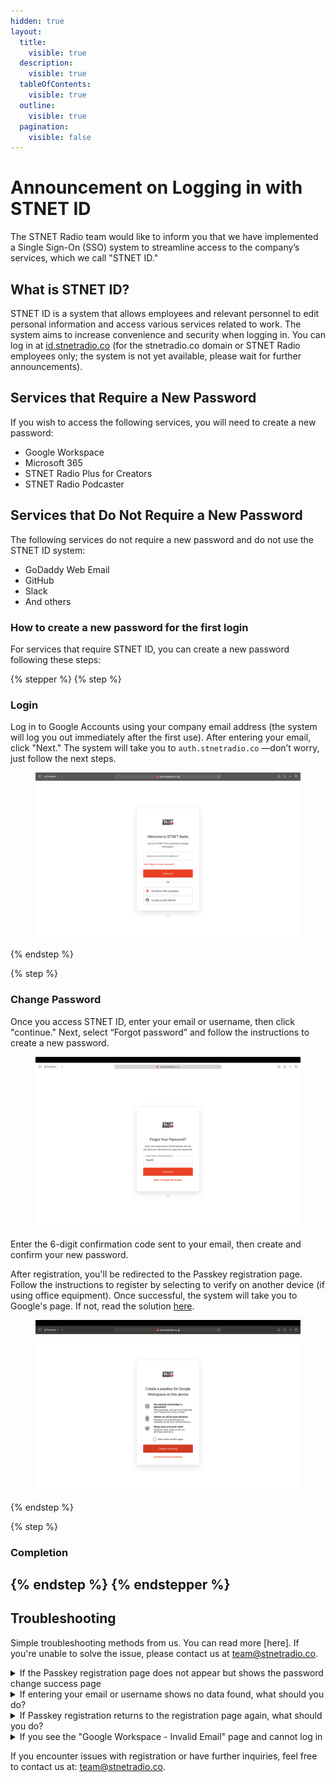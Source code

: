 ```yaml
---
hidden: true
layout:
  title:
    visible: true
  description:
    visible: true
  tableOfContents:
    visible: true
  outline:
    visible: true
  pagination:
    visible: false
---
```


# Announcement on Logging in with STNET ID

The STNET Radio team would like to inform you that we have implemented a Single Sign-On (SSO) system to streamline access to the company’s services, which we call "STNET ID."

## What is STNET ID?

STNET ID is a system that allows employees and relevant personnel to edit personal information and access various services related to work. The system aims to increase convenience and security when logging in. You can log in at [id.stnetradio.co](https://id.stnetradio.co) (for the stnetradio.co domain or STNET Radio employees only; the system is not yet available, please wait for further announcements).

## Services that Require a New Password

If you wish to access the following services, you will need to create a new password:

- Google Workspace
- Microsoft 365
- STNET Radio Plus for Creators
- STNET Radio Podcaster

## Services that Do Not Require a New Password

The following services do not require a new password and do not use the STNET ID system:

- GoDaddy Web Email
- GitHub
- Slack
- And others

### How to create a new password for the first login 

For services that require STNET ID, you can create a new password following these steps:

{% stepper %}
{% step %}
### Login

Log in to Google Accounts using your company email address (the system will log you out immediately after the first use). After entering your email, click "Next." The system will take you to `auth.stnetradio.co` —don’t worry, just follow the next steps.

<figure><img src="../.gitbook/assets/STNETID-LoginPage.png" alt="STNET ID Login Page"><figcaption></figcaption></figure>
{% endstep %}

{% step %}
### Change Password

Once you access STNET ID, enter your email or username, then click "continue." Next, select “Forgot password” and follow the instructions to create a new password.

<figure><img src="../.gitbook/assets/STNETID-ResetPage.png" alt=""><figcaption></figcaption></figure>

Enter the 6-digit confirmation code sent to your email, then create and confirm your new password.

After registration, you'll be redirected to the Passkey registration page. Follow the instructions to register by selecting to verify on another device (if using office equipment). Once successful, the system will take you to Google's page. If not, read the solution [here](#if-the-passkey-registration-page-does-not-appear-but-shows-the-password-change-success-page).

<figure><img src="../.gitbook/assets/STNETID-Passkey.png" alt="Passkey Registration Page"><figcaption></figcaption></figure>
{% endstep %}

{% step %}
### Completion

{% endstep %}
{% endstepper %}
---

## Troubleshooting

Simple troubleshooting methods from us. You can read more [here]. If you're unable to solve the issue, please contact us at [team@stnetradio.co](mailto:team@stnetradio.co).

<details>

<summary>If the Passkey registration page does not appear but shows the password change success page</summary>

If you have created a password but do not see the Passkey registration page, follow these steps:

### 1. Return to the Google Account login page

You need to return to the main Google Account page to log in again.

### 2. Log in again

You need to log in again using your @stnetradio.co or @team.stnetradio.co email address to log in using STNET ID.

### 3. Log in to STNET ID

The system will then redirect you to STNET ID. Enter your email and the newly created password, then click "continue." The system will take you to the Passkey creation page.

### 4. Create a Passkey

You will be able to create a new Passkey. Choose to create a Passkey and continue by verifying on another device (if using office equipment).

  - If you choose not to create a Passkey, you can still use your account. However, when logging in again, you will not be able to use Face ID, Touch ID, or physical authentication for login. You will need to enter your password instead.
  - If unable to log in due to incorrect email, username, or password, please check to ensure correctness. If the email or username is correct, select "Forgot password" and follow the steps again.

After successful Passkey registration, the system will take you to Google's page. If not, read the solution [here](#if-passkey-registration-returns-to-the-registration-page-again-what-should-you-do).

</details>

<details>

<summary>If entering your email or username shows no data found, what should you do?</summary>

If you encounter this issue, you will need to contact us immediately to update the information. Contact us at [team@stnetradio.co](mailto:team@stnetradio.co) or submit a request at [request.stnetradio.co](https://request.stnetradio.co), select "Request to update information from the database."

</details>

<details>

<summary>If Passkey registration returns to the registration page again, what should you do?</summary>

If you face this issue, you can solve it as follows:

### 1. Close the registration page

Please close the registration page and go to [google.com](https://google.com) again to log in.

### 2. Log in

Log in again by entering your @stnetradio or @team.stnetradio.co email address. The system will take you to **STNET ID**.

### 3. Continue with the Passkey

Once on this page, select to continue with the Passkey. If the “Continue with Passkey” button does not appear, click on the email field, and the system will show the option to log in using a Passkey via your operating system. If not found, you can check the supported operating systems and devices [here](/stnetid/passkeysupported.md).

### 4. Completion


</details>

<details>

<summary>If you see the "Google Workspace - Invalid Email" page and cannot log in</summary>

We have a simple solution: go to [help.stnetradio.co/logout](https://help.stnetradio.co/logout) on the website where the message appears, then log in as usual using your email or Passkey instead.

{% embed url="https://www.youtube.com/watch?v=ELoW080BNP0" %}

</details>

If you encounter issues with registration or have further inquiries, feel free to contact us at: [team@stnetradio.co](mailto:team@stnetradio.co).